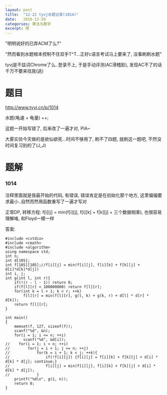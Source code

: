 ```yaml
---
layout: post
title:  "12-22 tyvj水题记录(1014)"
date:   2016-12-20
categories: 算法与数学
excerpt: 嗯
---
```


"明明说好的已弃ACM了么?"

"然而看到水题根本控制不住双手T^T...正好c语言考试马上要来了, 没事刷刷水题"

tyvj是不兹词Chrome了么..登录不上, 于是手动评测(AC滑稽脸), 发现AC不了的话千万不要来找我(逃)

# 题目

http://www.tyvj.cn/p/1014

水题(龟速 + 龟量) ++;

这题一开始写错了, 后来改了一遍才对, PIA~

大雾实验今天做的是欲仙欲死...时间不够用了, 刷不了四题, 就刷这一题吧, 不然没时间复习别的了(J_J)


# 题解

### 1014

注释里面就是我最开始的代码, 有错误, 错误肯定是在初始化那个地方, 这里偏偏要求最小..自然而然用函数重写了一遍才写对

正常DP, 转移方程: f[i][j] = min(f[i][j], f[i][k] + f[k][j] + 三个数据相乘), 也很容易理解咯, 和Floyd一模一样


答案:


```
#include <cstdio>
#include <cmath>
#include <algorithm>
using namespace std;
int n;
int d[105];
int f[105][105];//f[i][j] = min(f[i][j], f[i][k] + f[k][j] + d[i]*d[k]*d[j])
int i, j;
int g(int l, int r){
    if(!(r - l - 1)) return 0;
    if(f[l][r] < 100000000) return f[l][r];
    for(int k = l + 1; k < r; ++k)
        f[l][r] = min(f[l][r], g(l, k) + g(k, r) + d[l] * d[r] * d[k]);
    return f[l][r];
}

int main()
{
    memset(f, 127, sizeof(f));
    scanf("%d", &n);
    for(i = 1; i <= n; ++i)
        scanf("%d", &d[i]);
//    for(i = 1; i < n; ++i)
//        for(j = i + 1; j <= n; ++j)
//            for(k = i + 1; k < j; ++k){
//                if(!f[i][j]) {f[i][j] = f[i][k] + f[k][j] + d[i] * d[k] * d[j]; continue;}
//                f[i][j] = min(f[i][j], f[i][k] + f[k][j] + d[i] * d[k] * d[j]);
//            }
    printf("%d\n", g(1, n));
    return 0;
}

```